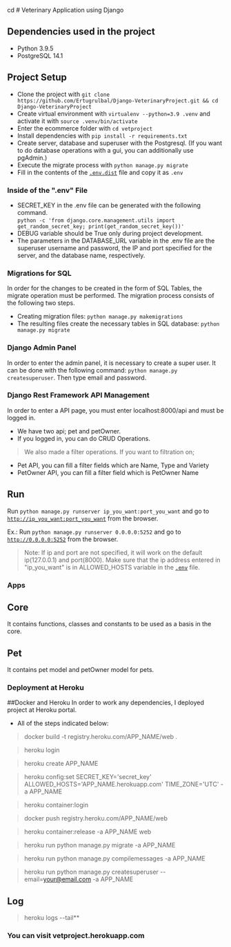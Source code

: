 cd # Veterinary Application using Django

## Dependencies used in the project

- Python 3.9.5
- PostgreSQL 14.1

## Project Setup

- Clone the project with `git clone https://github.com/Ertugrulbal/Django-VeterinaryProject.git && cd Django-VeterinaryProject`
- Create virtual environment with `virtualenv --python=3.9 .venv` and activate it with `source .venv/bin/activate`
- Enter the ecommerce folder with `cd vetproject`
- Install dependencies with `pip install -r requirements.txt`
- Create server, database and superuser with the Postgresql. (If you want to do database operations with a gui, you can additionally use pgAdmin.)
- Execute the migrate process with `python manage.py migrate`
- Fill in the contents of the [`.env.dist`](ecommerce/.env.dist) file and copy it as `.env`

### Inside of the ".env" File

- SECRET_KEY in the .env file can be generated with the following command. <br> `python -c 'from django.core.management.utils import get_random_secret_key; print(get_random_secret_key())'`
- DEBUG variable should be True only during project development. 
- The parameters in the DATABASE_URL variable in the .env file are the superuser username and password, the IP and port specified for the server, and the database name, respectively.

### Migrations for SQL

In order for the changes to be created in the form of SQL Tables, the migrate operation must be performed. The migration process consists of the following two steps. 

- Creating migration files: `python manage.py makemigrations`
- The resulting files create the necessary tables in SQL database: `python manage.py migrate`
### Django Admin Panel

In order to enter the admin panel, it is necessary to create a super user. It can be done with the following command: `python manage.py createsuperuser`. Then type email and password.
### Django Rest Framework API Management
In order to enter a API page, you must enter localhost:8000/api and must be logged in. 

- We have two api; pet and petOwner.
- If you logged in, you can do CRUD Operations.
> We also made a filter operations. If you want to filtration on;
- Pet API, you can fill a filter fields which are Name, Type and Variety 
- PetOwner API, you can fill a filter field which is PetOwner Name
## Run 

Run `python manage.py runserver ip_you_want:port_you_want` and go to [`http://ip_you_want:port_you_want`](ip_you_want:port_you_want) from the browser.

Ex.: Run `python manage.py runserver 0.0.0.0:5252` and go to [`http://0.0.0.0:5252`](http://0.0.0.0:5252) from the browser.

> Note: If ip and port are not specified, it will work on the default ip(127.0.0.1) and port(8000). Make sure that the ip address entered in "ip_you_want" is in ALLOWED_HOSTS variable in the [`.env`](ecommerce/.env) file.
### Apps
## Core

It contains functions, classes and constants to be used as a basis in the core.

## Pet
It contains pet model and petOwner model for pets.

### Deployment at Heroku
##Docker and Heroku 
In order to work any dependencies, I deployed project at Heroku portal.
- All of the steps indicated below:
>docker build -t registry.heroku.com/APP_NAME/web .

>heroku login

>heroku create APP_NAME

>heroku config:set SECRET_KEY='secret_key' ALLOWED_HOSTS='APP_NAME.herokuapp.com' TIME_ZONE='UTC' -a APP_NAME

>heroku container:login

>docker push registry.heroku.com/APP_NAME/web

>heroku container:release -a APP_NAME web

>heroku run python manage.py migrate -a APP_NAME

>heroku run python manage.py compilemessages -a APP_NAME

>heroku run python manage.py createsuperuser --email=your@email.com -a APP_NAME

## Log
>heroku logs --tail**

### You can visit vetproject.herokuapp.com
